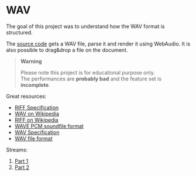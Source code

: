 # WAV

The goal of this project was to understand how the WAV format is structured.

The [source code](wav.js) gets a WAV file, parse it and render it using WebAudio. It is also possible to drag&drop a file on the document.

> **Warning**
>
> Please note this project is for educational purpose only.  
> The performances are **probably bad** and the feature set is **incomplete**.

Great resources:

- [RIFF Specification](https://www.aelius.com/njh/wavemetatools/doc/riffmci.pdf)
- [WAV on Wikipedia](https://en.wikipedia.org/wiki/WAV)
- [RIFF on Wikipedia](https://en.wikipedia.org/wiki/Resource_Interchange_File_Format)
- [WAVE PCM soundfile format](http://soundfile.sapp.org/doc/WaveFormat/)
- [WAV Specification](https://www.mmsp.ece.mcgill.ca/Documents/AudioFormats/WAVE/WAVE.html)
- [WAV file format](https://sites.google.com/site/musicgapi/technical-documents/wav-file-format)

Streams:

1. [Part 1](https://www.twitch.tv/videos/1733259890)
2. [Part 2](https://www.twitch.tv/videos/1740092870)
